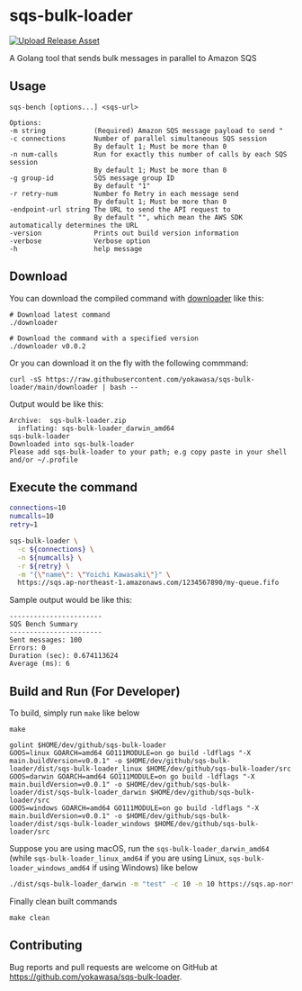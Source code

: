 # sqs-bulk-loader

[![Upload Release Asset](https://github.com/yokawasa/sqs-bulk-loader/actions/workflows/release.yml/badge.svg)](https://github.com/yokawasa/sqs-bulk-loader/actions/workflows/release.yml)

A Golang tool that sends bulk messages in parallel to Amazon SQS

## Usage

```
sqs-bench [options...] <sqs-url>

Options:
-m string            (Required) Amazon SQS message payload to send "
-c connections       Number of parallel simultaneous SQS session
                     By default 1; Must be more than 0
-n num-calls         Run for exactly this number of calls by each SQS session
                     By default 1; Must be more than 0
-g group-id          SQS message group ID
                     By default "1"
-r retry-num         Number fo Retry in each message send
                     By default 1; Must be more than 0
-endpoint-url string The URL to send the API request to
                     By default "", which mean the AWS SDK automatically determines the URL
-version             Prints out build version information
-verbose             Verbose option
-h                   help message
```

## Download

You can download the compiled command with [downloader](https://github.com/yokawasa/sqs-bulk-loader/blob/main/downloader) like this:

```
# Download latest command
./downloader

# Download the command with a specified version
./downloader v0.0.2
```
Or you can download it on the fly with the following commmand:

```
curl -sS https://raw.githubusercontent.com/yokawasa/sqs-bulk-loader/main/downloader | bash --
```


Output would be like this:
```
Archive:  sqs-bulk-loader.zip
  inflating: sqs-bulk-loader_darwin_amd64
sqs-bulk-loader
Downloaded into sqs-bulk-loader
Please add sqs-bulk-loader to your path; e.g copy paste in your shell and/or ~/.profile
```

## Execute the command

```bash
connections=10
numcalls=10
retry=1

sqs-bulk-loader \
  -c ${connections} \
  -n ${numcalls} \
  -r ${retry} \
  -m "{\"name\": \"Yoichi Kawasaki\"}" \
  https://sqs.ap-northeast-1.amazonaws.com/1234567890/my-queue.fifo
```

Sample output would be like this:

```
-----------------------
SQS Bench Summary
-----------------------
Sent messages: 100
Errors: 0
Duration (sec): 0.674113624
Average (ms): 6
```

## Build and Run (For Developer)

To build, simply run `make` like below
```
make

golint $HOME/dev/github/sqs-bulk-loader
GOOS=linux GOARCH=amd64 GO111MODULE=on go build -ldflags "-X main.buildVersion=v0.0.1" -o $HOME/dev/github/sqs-bulk-loader/dist/sqs-bulk-loader_linux $HOME/dev/github/sqs-bulk-loader/src
GOOS=darwin GOARCH=amd64 GO111MODULE=on go build -ldflags "-X main.buildVersion=v0.0.1" -o $HOME/dev/github/sqs-bulk-loader/dist/sqs-bulk-loader_darwin $HOME/dev/github/sqs-bulk-loader/src
GOOS=windows GOARCH=amd64 GO111MODULE=on go build -ldflags "-X main.buildVersion=v0.0.1" -o $HOME/dev/github/sqs-bulk-loader/dist/sqs-bulk-loader_windows $HOME/dev/github/sqs-bulk-loader/src
```

Suppose you are using macOS, run the `sqs-bulk-loader_darwin_amd64` (while `sqs-bulk-loader_linux_amd64` if you are using Linux, `sqs-bulk-loader_windows_amd64` if using Windows) like below

```bash
./dist/sqs-bulk-loader_darwin -m "test" -c 10 -n 10 https://sqs.ap-northeast-1.amazonaws.com/1234567890/my-queue.fifo
```

Finally clean built commands

```
make clean
```

## Contributing

Bug reports and pull requests are welcome on GitHub at https://github.com/yokawasa/sqs-bulk-loader.
